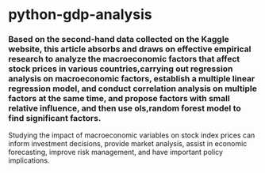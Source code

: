 # python-gdp-analysis
### Based on the second-hand data collected on the Kaggle website, this article absorbs and draws on effective empirical research to analyze the macroeconomic factors that affect stock prices in various countries,carrying out regression analysis on macroeconomic factors, establish a multiple linear regression model, and conduct correlation analysis on multiple factors at the same time, and propose factors with small relative influence, and then use ols,random forest model to find significant factors.
Studying the impact of macroeconomic variables on stock index prices can inform investment decisions, provide market analysis, assist in economic forecasting, improve risk management, and have important policy implications.
